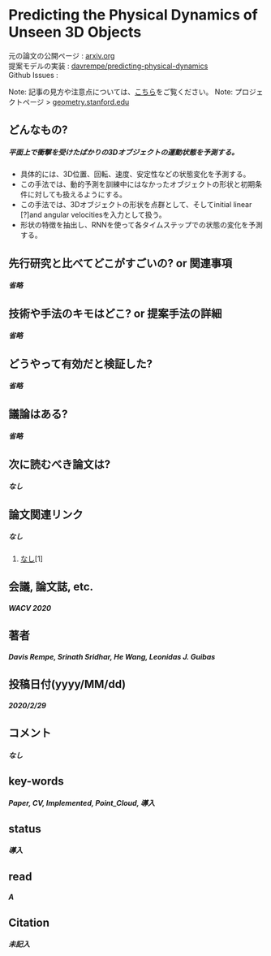 # Predicting the Physical Dynamics of Unseen 3D Objects

元の論文の公開ページ : [arxiv.org](https://arxiv.org/abs/2001.06291)  
提案モデルの実装 : [davrempe/predicting-physical-dynamics](https://github.com/davrempe/predicting-physical-dynamics)  
Github Issues : []()  

Note: 記事の見方や注意点については、[こちら](/)をご覧ください。
Note: プロジェクトページ > [geometry.stanford.edu](https://geometry.stanford.edu/projects/learningdynamicsWACV2020/)

## どんなもの?
##### 平面上で衝撃を受けたばかりの3Dオブジェクトの運動状態を予測する。
- 具体的には、3D位置、回転、速度、安定性などの状態変化を予測する。
- この手法では、動的予測を訓練中にはなかったオブジェクトの形状と初期条件に対しても扱えるようにする。
- この手法では、3Dオブジェクトの形状を点群として、そしてinitial linear [?]and angular velocitiesを入力として扱う。
- 形状の特徴を抽出し、RNNを使って各タイムステップでの状態の変化を予測する。

## 先行研究と比べてどこがすごいの? or 関連事項
##### 省略

## 技術や手法のキモはどこ? or 提案手法の詳細
##### 省略

## どうやって有効だと検証した?
##### 省略

## 議論はある?
##### 省略

## 次に読むべき論文は?
##### なし

## 論文関連リンク
##### なし
1. [なし]()[1]

## 会議, 論文誌, etc.
##### WACV 2020

## 著者
##### Davis Rempe, Srinath Sridhar, He Wang, Leonidas J. Guibas

## 投稿日付(yyyy/MM/dd)
##### 2020/2/29

## コメント
##### なし

## key-words
##### Paper, CV, Implemented, Point_Cloud, 導入

## status
##### 導入

## read
##### A

## Citation
##### 未記入
